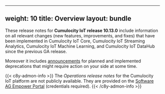 
---
weight: 10
title: Overview
layout: bundle
---

These release notes for **Cumulocity IoT release 10.13.0** include information on all relevant changes (new features, improvements, and fixes) that have been implemented in Cumulocity IoT Core, Cumulocity IoT Streaming Analytics, Cumulocity IoT Machine Learning, and Cumulocity IoT DataHub since the previous GA release.

Moreover it includes [announcements](/release-10-13-0/announcements-10-13-0/) for planned and implemented deprecations that might require action on your side at some time.

{{< c8y-admon-info >}}
The *Operations release notes* for the Cumulocity IoT platform are not publicly available. They are provided on the [Software AG Empower Portal](https://empower.softwareag.com/) (credentials required).
{{< /c8y-admon-info >}}
